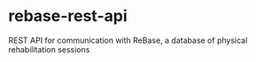 # rebase-rest-api
REST API for communication with ReBase, a database of physical rehabilitation sessions
